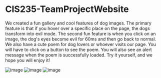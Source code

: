 # CIS235-TeamProjectWebsite
We created a fun gallery and cool features of dog images. The primary feature is that if you hover over a specific place on the page, the dogs transform into evil mode. The second fun feature is when you click on an image, the dog's eyes become evil for 60ms and then go back to normal. We also have a cute poem for dog lovers or whoever visits our page. You will have to click on a button to see the poem. You will also see an alert message when the poem is successfully loaded. Try it yourself, and we hope you will enjoy it!

![image](https://user-images.githubusercontent.com/104786237/200658701-a7d201ca-0874-427e-83bc-a0b87d7abb6e.png)
![image](https://user-images.githubusercontent.com/104786237/200660850-62ce9cdc-7147-447c-b919-d32c821ddcab.png)
![image](https://user-images.githubusercontent.com/104786237/200660601-b768d323-b479-4fb0-8a46-375f8ecfd022.png)



